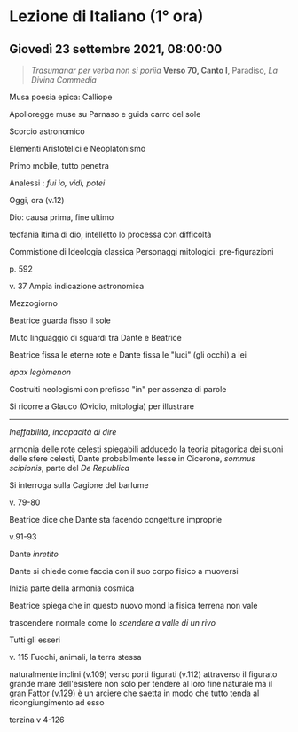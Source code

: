 # Lezione di Italiano (1° ora)

## Giovedì 23 settembre 2021, 08:00:00

> _Trasumanar per verba non si poriìa_
> **Verso 70, Canto I**, Paradiso, _La Divina Commedia_

Musa poesia epica: Calliope

Apolloregge muse su Parnaso e guida carro del sole

Scorcio astronomico

Elementi Aristotelici e Neoplatonismo

Primo mobile, tutto penetra


Analessi : *fui io, vidi, potei*

Oggi, ora (v.12)

Dio: causa prima, fine ultimo

teofania ltima di dio, intelletto lo processa con difficoltà

Commistione di Ideologia classica
Personaggi mitologici: pre-figurazioni

p. 592


v. 37 Ampia indicazione astronomica

Mezzogiorno

Beatrice guarda fisso il sole

Muto linguaggio di sguardi tra Dante e Beatrice

Beatrice fissa le eterne rote e Dante fissa le "luci" (gli occhi) a lei


_àpax legòmenon_

Costruiti neologismi con prefisso "in" per assenza di parole

Si ricorre a Glauco (Ovidio, mitologia) per illustrare

---
_Ineffabilità, incapacità di dire_

armonia delle rote celesti spiegabili adducedo la teoria pitagorica dei suoni delle sfere celesti, Dante probabilmente lesse in Cicerone, _sommus scipionis_, parte del _De Republica_

Si interroga sulla Cagione del barlume


v. 79-80

Beatrice dice che Dante sta facendo congetture improprie


v.91-93

Dante _inretito_

Dante si chiede come faccia con il suo corpo fisico a muoversi

Inizia parte della armonia cosmica

Beatrice spiega che in questo nuovo mond la fisica terrena non vale

trascendere normale come lo _scendere a valle di un rivo_

Tutti gli esseri

v. 115
Fuochi, animali, la terra stessa

naturalmente inclini (v.109) verso porti figurati (v.112) attraverso il figurato grande mare dell'esistere non solo per tendere al loro fine naturale ma il gran Fattor (v.129) è un arciere che saetta in modo che tutto tenda al ricongiungimento ad esso


terzina v 4-126
<!--stackedit_data:
eyJoaXN0b3J5IjpbLTEwOTU1Njc2NzldfQ==
-->